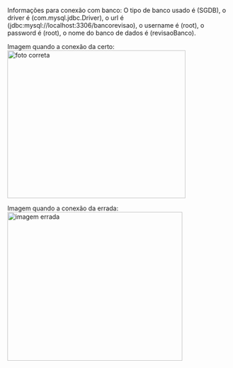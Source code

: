 Informações para conexão com banco:
O tipo de banco usado é (SGDB), o driver é (com.mysql.jdbc.Driver), o url é (jdbc:mysql://localhost:3306/bancorevisao), o username é (root),
o password é (root), o nome do banco de dados é (revisaoBanco).

Imagem quando a conexão da certo:
<img width="402" height="333" alt="foto correta" src="https://github.com/user-attachments/assets/fd16a2f2-79b1-42ac-b5e5-0be1ef8f83cd" />
 
Imagem quando a conexão da errada:
<img width="395" height="335" alt="imagem errada" src="https://github.com/user-attachments/assets/a33edc98-603f-48b7-96be-969fb182ed08" />

